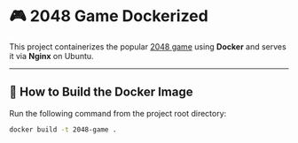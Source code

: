 # 🎮 2048 Game Dockerized

This project containerizes the popular [2048 game](https://github.com/gabrielecirulli/2048) using **Docker** and serves it via **Nginx** on Ubuntu.

---

## 🐳 How to Build the Docker Image

Run the following command from the project root directory:

```bash
docker build -t 2048-game .
